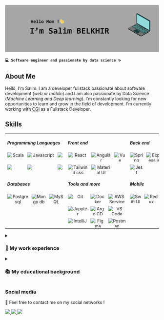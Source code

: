 <!--
**Salim-belkhir/Salim-belkhir** is a ✨ _special_ ✨ repository because its `README.md` (this file) appears on your GitHub profile.

Here are some ideas to get you started:

- 🔭 I’m currently working on ...
- 🌱 I’m currently learning ...
- 👯 I’m looking to collaborate on ...
- 🤔 I’m looking for help with ...
- 💬 Ask me about ...
- 📫 How to reach me: ...
- 😄 Pronouns: ...
- ⚡ Fun fact: ...
-->

![Bannière](assets/banniere_github.png)


**`💻 Software engineer and passionate by data science ✨`**

## About Me

Hello, I'm Salim. I am a developer fullstack passionate about software development (*web or mobile*) and I am also passionate by Data Science (*Machine Learning and Deep learning*). I'm constantly looking for new opportunities to learn and grow in the field of development.
I'm currently working with [CGI](https://www.cgi.com/en) as a Fullstack Developer.

## Skills



<table align="center">
    <tr>
        <td valign="top" width="30%">
            <h5>Programming Languages</h5>
            <div style="display: grid; grid-template-columns: auto auto auto; text-align: center; gap: 10px">
                <img src="https://cdn.jsdelivr.net/gh/devicons/devicon/icons/scala/scala-original.svg" alt="Scala" height="30">
                <img src="https://cdn.jsdelivr.net/gh/devicons/devicon/icons/javascript/javascript-original.svg" alt="Javascript" height="30" />
                <img src="https://cdn.jsdelivr.net/gh/devicons/devicon/icons/typescript/typescript-original.svg" height="30" />
                <img src="https://cdn.jsdelivr.net/gh/devicons/devicon/icons/swift/swift-original.svg" height="30" />
                <img src="https://cdn.jsdelivr.net/gh/devicons/devicon/icons/java/java-original.svg" height="30"/>
                <img src="https://cdn.jsdelivr.net/gh/devicons/devicon/icons/python/python-original.svg" height="30" />
            </div>
        </td>
        <td valign="top" width="30%">
            <h5>Front end</h5>
            <div style="display: grid; grid-template-columns: auto auto auto; text-align: center; gap: 10px">
                <img src="https://cdn.jsdelivr.net/gh/devicons/devicon/icons/react/react-original.svg" alt="React" height="30">
                <img src="https://cdn.jsdelivr.net/gh/devicons/devicon/icons/angularjs/angularjs-plain.svg" alt="Angular" height="30" />
                <img src="https://cdn.jsdelivr.net/gh/devicons/devicon/icons/vuejs/vuejs-original.svg" height="30" alt="Vue"/>
                <img src="https://cdn.jsdelivr.net/gh/devicons/devicon@latest/icons/tailwindcss/tailwindcss-original.svg" height="30" alt="Tailwind css" />
                <img src="https://cdn.jsdelivr.net/gh/devicons/devicon/icons/materialui/materialui-original.svg" height="30" alt="Material UI" />
            </div>
        </td>
        <td valign="top" width="30%">
            <h5>Back end</h5>
            <div style="display: grid; grid-template-columns: auto auto auto; text-align: center; gap: 10px">
                <img src="https://cdn.jsdelivr.net/gh/devicons/devicon/icons/spring/spring-original.svg" alt="Spring boot" height="30" />
                <img src="https://cdn.jsdelivr.net/gh/devicons/devicon/icons/nodejs/nodejs-original.svg" alt="Express js" height="30" />
                <img src="https://cdn.jsdelivr.net/gh/devicons/devicon@latest/icons/nestjs/nestjs-original.svg" alt="Nest js" height="30" />
                <img src="https://cdn.jsdelivr.net/gh/devicons/devicon/icons/jest/jest-plain.svg" alt="Jest" height="30" />
            </div>    
        </td>
    </tr>
    <tr>
        <td valign="top" width="30%">
            <h5>Databases</h5>
            <div style="display: grid; grid-template-columns: auto auto auto; text-align: center; gap: 10px">
                <img src="https://cdn.jsdelivr.net/gh/devicons/devicon/icons/postgresql/postgresql-original-wordmark.svg" alt="Postgresql" height="50" />      
                <img src="https://cdn.jsdelivr.net/gh/devicons/devicon/icons/mongodb/mongodb-plain-wordmark.svg" alt="Mongo db" height="50" />
                <img src="https://cdn.jsdelivr.net/gh/devicons/devicon/icons/mysql/mysql-original-wordmark.svg" alt="MySQL" height="60" />   
            </div>    
        </td>
        <td valign="top" width="30%">
            <h5>Tools and more</h5>
            <div style="display: grid; grid-template-columns: auto auto auto; text-align: center; gap: 10px">
                <img src="https://cdn.jsdelivr.net/gh/devicons/devicon/icons/git/git-original.svg" height="30" alt="Git" />
                <img src="https://cdn.jsdelivr.net/gh/devicons/devicon/icons/docker/docker-plain.svg" height="30" alt="Docker" />
                <img src="https://cdn.jsdelivr.net/gh/devicons/devicon@latest/icons/amazonwebservices/amazonwebservices-plain-wordmark.svg" height="30" alt="AWS Service" />
                <img src="https://cdn.jsdelivr.net/gh/devicons/devicon/icons/jupyter/jupyter-original-wordmark.svg" height="30" alt="Jupyter Notebook" />
                <img src="https://cdn.jsdelivr.net/gh/devicons/devicon@latest/icons/argocd/argocd-original.svg" height="30" alt="Argo CD" />
                <img src="https://cdn.jsdelivr.net/gh/devicons/devicon/icons/vscode/vscode-original.svg" height="30" alt="VS Code" />
                <img src="https://cdn.jsdelivr.net/gh/devicons/devicon@latest/icons/intellij/intellij-original.svg"  height="30" alt="IntelliJ" />
                <img src="https://cdn.jsdelivr.net/gh/devicons/devicon/icons/figma/figma-original.svg" height="30" alt="Figma" />
                <img src="https://cdn.jsdelivr.net/gh/devicons/devicon@latest/icons/postman/postman-original.svg"  height="30" alt="Postman" />  
            </div>
        </td>
        <td valign="top" width="30%">
            <h5>Mobile</h5>
            <div style="display: grid; grid-template-columns: auto auto auto; text-align: center; gap: 10px">
                <img src="https://humancoders-formations.s3.amazonaws.com/uploads/course/logo/231/formation-swiftui-multiplateforme.png" height="30" alt="Swift UI" />
                <img src="https://cdn.jsdelivr.net/gh/devicons/devicon/icons/redux/redux-original.svg" height="30" alt="Redux" />
                <img src="https://cdn.jsdelivr.net/gh/devicons/devicon/icons/react/react-original.svg" height="30" alt="React native" />
            </div>
        </td>
    </tr>
</table>





<details>
    <summary><h3>💼 My work experience</h3></summary>


<div style="background-color: #fff; border: 1px solid #ccc; border-radius: 5px; padding: 20px; margin: 10px; box-shadow: 2px 2px 5px #aaa;">
    <h2 style="color: #333;">🧑‍💻 Software Engineer </h2>
    <img src="./assets/CGI_logo.svg.png" alt="CGI Logo" style="width: 100px; float: left; margin-right: 20px;">
    <h3 style="color: #666; margin: 5px 0;">🏢 Company: CGI</h3>
    <p style="color: #666; margin: 5px 0;">📍 City: Montpellier, France</p>
    <p style="color: #666; margin: 5px 0;">📆 Internship Duration: June 2023 - August 2023</p>
    <p style="color: #666; margin: 5px 0;">📆 Professional Training Contract: September 2023 - August 2024</p>
    <p style="color: #666; margin: 5px 0;">📋 Description:
    <ul style="color: #666;">
        <li><strong>Professional Training Contract:</strong> Worked with a new team of 8 people for a CGI client. We developed a graphical interface and 8 microservices, with a high requirement for unit test coverage.
            <br>Technologies: Spring Boot, Java, Angular, TypeScript, PostgreSQL, CI/CD pipelines, Postman.
        </li>
        <li><strong>Internship:</strong> Participated in a project for a CGI client in an agile team of 8 people. The main technology used was Liferay (CMS).
            <br>Technologies: Liferay, Java, JavaScript, Docker, JSP, and GitLab.
        </li>
    </ul>
    </p>
</div>


<div style="background-color: #fff; border: 1px solid #ccc; border-radius: 5px; padding: 20px; margin: 10px; box-shadow: 2px 2px 5px #aaa;">
    <h2 style="color: #333;">🧑‍💼 Data Scientist Intern</h2>
    <img src="./assets/ulster-university_logo.com" alt="Ulster University Logo" style="width: 100px; float: left; margin-right: 20px;">
    <h3 style="color: #666; margin: 5px 0;">🏢 Company: Ulster University</h3>
    <p style="color: #666; margin: 5px 0;">📍 City: Londonderry, Northern Ireland</p>
    <p style="color: #666; margin: 5px 0;">📆 Duration: June 2022 - August 2022</p>
    <p style="color: #666; margin: 5px 0;">📋 Description: 
    <ul style="color: #666;">
        <li>Collected, processed, and managed data to provide the university with better tracking of its students.</li>
        <li>Utilized machine learning to predict students at risk of failure, enabling quicker intervention.</li>
        <li>Technical tools used: Power BI, Power Automate, AWS Services (S3, SageMaker, AWS Redshift, Amazon Quicksight).</li>
    </ul>
    </p>
</div>

</details>


<details>
    <summary><h3>📚 My educational background</h3></summary>


<div style="background-color: #fff; border: 1px solid #ccc; border-radius: 5px; padding: 20px; margin: 10px; box-shadow: 2px 2px 5px #aaa;">
    <h2 style="color: #333;">🧑‍🎓 Engineering student in Computer Science and Management</h2>
    <h3 style="color: #666; margin: 5px 0;">🏫 School : Polytech Montpellier</h3>
    <p style="color: #666; margin: 5px 0;">📍City : Montpellier</p>
    <p style="color: #666; margin: 5px 0;">📆 Years of study : September 2021 - June 2024</p>
    <p style="color: #666; margin: 5px 0;">📋 Description : During my engineering studies, I was able to discover a variety of subjects in both IT and management. In IT, we strengthened our programming skills, programming software, websites and mobile applications, as well as IoT. We did data science (data analyst, data engineering and AI, machine learning, deep learning, etc.). 
We also worked on architecture and security.
On the management side, we learned how to run a business, manage teams and so on.</p>
    <p style="color: #666; margin: 5px 0;"> <a href="https://www.polytech.umontpellier.fr/formation/cycle-ingenieur/informatique-et-gestion/en-quelques-mots">🔗 Informations about IG</a>
    </p>
</div>

<!-- Informations sur la deuxième école -->
<div style="background-color: #fff; border: 1px solid #ccc; border-radius: 5px; padding: 20px; margin: 10px; box-shadow: 2px 2px 5px #aaa;">
    <h2 style="color: #333;">🧑‍🎓 Student in a preparatory class for top-tier schools</h2>
    <h3 style="color: #666; margin: 5px 0;">🏫 School : Polytech Montpellier</h3>
    <p style="color: #666; margin: 5px 0;">📍City : Montpellier</p>
    <p style="color: #666; margin: 5px 0;">📆 Years of study : September 2019 - June 2021</p>
    <p style="color: #666; margin: 5px 0;">📋 Description : 2 years of preparatory classes. It was fairly general, with Physics, Chemistry, Mathematics and Computer Science as the main subjects. At the end of these 2 years, an international ranking was established to continue in the engineering cycle.</p>
    <p style="color: #666; margin: 5px 0;"> <a href="https://www.polytech.umontpellier.fr/formation/peip">🔗 Informations about Peip</a>
    </p>
</div>

</details>




### Social media
💬 Feel free to contact me on my social networks !

<a href="https://www.linkedin.com/in/salim-belkhir">
    <img height="35" src="https://cdn.jsdelivr.net/gh/devicons/devicon/icons/linkedin/linkedin-original.svg" />
</a>
<a href="https://www.kaggle.com/salimbelkhir">
    <img height="35" src="https://cdn.jsdelivr.net/gh/devicons/devicon/icons/kaggle/kaggle-original.svg" />
</a>
<a href="mailto:salimbelkhir7@gmail.com">
    <img height="30" src="https://upload.wikimedia.org/wikipedia/commons/thumb/7/7e/Gmail_icon_%282020%29.svg/1280px-Gmail_icon_%282020%29.svg.png" />
</a>